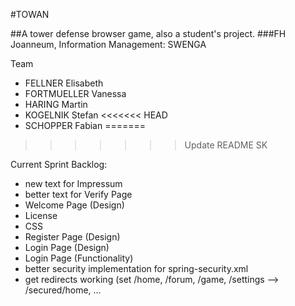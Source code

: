 #TOWAN

##A tower defense browser game, also a student's project.
###FH Joanneum, Information Management: SWENGA

Team
 - FELLNER Elisabeth
 - FORTMUELLER Vanessa
 - HARING Martin
 - KOGELNIK Stefan
<<<<<<< HEAD
 - SCHOPPER Fabian
=======
>>>>>>> Update README SK

Current Sprint Backlog:
 - new text for Impressum
 - better text for Verify Page
 - Welcome Page (Design)
 - License
 - CSS
 - Register Page (Design)
 - Login Page (Design)
 - Login Page (Functionality)
 - better security implementation for spring-security.xml
 - get redirects working (set /home, /forum, /game, /settings --> /secured/home, ...
